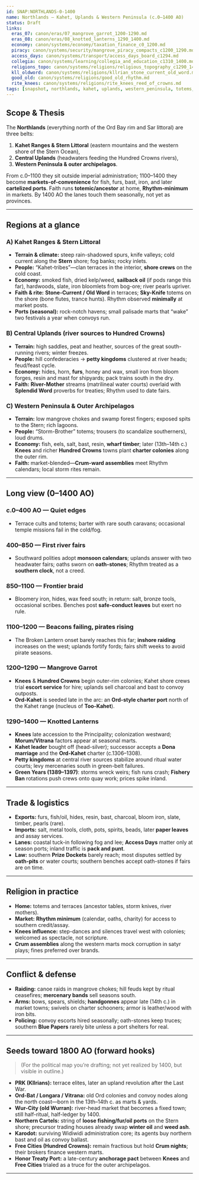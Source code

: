 ```yaml
---
id: SNAP:NORTHLANDS-0-1400
name: Northlands — Kahet, Uplands & Western Peninsula (c.0–1400 AO)
status: Draft
links:
  eras_07: canon/eras/07_mangrove_garrot_1200-1290.md
  eras_08: canon/eras/08_knotted_lanterns_1290_1400.md
  economy: canon/systems/economy/taxation_finance_c0_1200.md
  piracy: canon/systems/security/mangrove_piracy_compacts_c1200_1290.md
  access_days: canon/systems/transport/access_days_board_c1294.md
  collegia: canon/systems/learning/collegia_and_education_c1310_1400.md
  religions_topo: canon/systems/religions/religious_topography_c1290_1400.md
  kll_oldword: canon/systems/religions/kllrian_stone_current_old_word.md
  good_old: canon/systems/religions/good_old_rhythm.md
  rite_knees: canon/systems/religions/rite_knees_reed_of_crowns.md
tags: [snapshot, northlands, kahet, uplands, western_peninsula, totems, trade, cartels]
---
```


## Scope & Thesis
The **Northlands** (everything north of the Ord Bay rim and Sar littoral) are three belts:
1) **Kahet Ranges & Stern Littoral** (eastern mountains and the western shore of the Stern Ocean),
2) **Central Uplands** (headwaters feeding the Hundred Crowns rivers),
3) **Western Peninsula & outer archipelagos**.

From c.0–1100 they sit outside imperial administration; 1100–1400 they become **markets-of-convenience** for fish, furs, bast, iron, and later **cartelized ports**. Faith runs **totemic/ancestor** at home, **Rhythm-minimum** in markets. By 1400 AO the lanes touch them seasonally, not yet as provinces.

---

## Regions at a glance

### A) Kahet Ranges & Stern Littoral
- **Terrain & climate:** steep rain-shadowed spurs, knife valleys; cold current along the **Stern** shore; fog banks; rocky inlets.
- **People:** “Kahet-tribes”—clan terraces in the interior, **shore crews** on the cold coast.
- **Economy:** smoked fish, dried kelp/weed, **sailback oil** (if pods range this far), hardwoods, slate, iron bloomlets from bog-ore; river pearls upriver.
- **Faith & rite:** **Stone-Current / Old Word** in terraces; **Sky-Knife** totems on the shore (bone flutes, trance hunts). Rhythm observed **minimally** at market posts.
- **Ports (seasonal):** rock-notch havens; small palisade marts that “wake” two festivals a year when convoys run.

### B) Central Uplands (river sources to Hundred Crowns)
- **Terrain:** high saddles, peat and heather, sources of the great south-running rivers; winter freezes.
- **People:** hill confederacies → **petty kingdoms** clustered at river heads; feud/feast cycle.
- **Economy:** hides, horn, **furs**, honey and wax, small iron from bloom forges, resin and mast for shipyards; pack trains south in the dry.
- **Faith:** **River-Mother** streams (matrilineal water courts) overlaid with **Splendid Word** proverbs for treaties; Rhythm used to date fairs.

### C) Western Peninsula & Outer Archipelagos
- **Terrain:** low mangrove chokes and swamp forest fingers; exposed spits to the Stern; rich lagoons.
- **People:** “Storm-Brother” totems; trousers (to scandalize southerners), loud drums.
- **Economy:** fish, eels, salt, bast, resin, **wharf timber**; later (13th–14th c.) **Knees** and richer **Hundred Crowns** towns plant **charter colonies** along the outer rim.
- **Faith:** market-blended—**Crum-ward assemblies** meet Rhythm calendars; local storm rites remain.

---

## Long view (0–1400 AO)

### c.0–400 AO — Quiet edges
- Terrace cults and totems; barter with rare south caravans; occasional temple missions fail in the cold/fog.

### 400–850 — First river fairs
- Southward polities adopt **monsoon calendars**; uplands answer with two headwater fairs; oaths sworn on **oath-stones**; Rhythm treated as a **southern clock**, not a creed.

### 850–1100 — Frontier braid
- Bloomery iron, hides, wax feed south; in return: salt, bronze tools, occasional scribes. Benches post **safe-conduct leaves** but exert no rule.

### 1100–1200 — Beacons failing, pirates rising
- The Broken Lantern onset barely reaches this far; **inshore raiding** increases on the west; uplands fortify fords; fairs shift weeks to avoid pirate seasons.

### 1200–1290 — Mangrove Garrot
- **Knees** & **Hundred Crowns** begin outer-rim colonies; Kahet shore crews trial **escort service** for hire; uplands sell charcoal and bast to convoy outposts.
- **Ord-Kahet** is seeded late in the arc: an **Ord-style charter port** north of the Kahet range (nucleus of **Too-Kahet**).

### 1290–1400 — Knotted Lanterns
- **Knees** late accession to the Principality; colonization westward; **Morum/Vitrana** factors appear at seasonal marts.
- **Kahet leader** bought off (head-silver); successor accepts a **Dona marriage** and the **Ord-Kahet** charter (c.1306–1308).
- **Petty kingdoms** at central river sources stabilize around ritual water courts; levy mercenaries south in green-belt failures.
- **Green Years (1389–1397)**: storms wreck weirs; fish runs crash; **Fishery Ban** rotations push crews onto quay work; prices spike inland.

---

## Trade & logistics
- **Exports:** furs, fish/oil, hides, resin, bast, charcoal, bloom iron, slate, timber, pearls (rare).
- **Imports:** salt, metal tools, cloth, pots, spirits, beads, later **paper leaves** and assay services.
- **Lanes:** coastal tuck-in following fog and lee; **Access Days** matter only at season ports; inland traffic is **pack and punt**.
- **Law:** southern **Prize Dockets** barely reach; most disputes settled by **oath-pits** or water courts; southern benches accept oath-stones if fairs are on time.

---

## Religion in practice
- **Home:** totems and terraces (ancestor tables, storm knives, river mothers).  
- **Market:** **Rhythm minimum** (calendar, oaths, charity) for access to southern credit/assay.  
- **Knees influence:** step-dances and silences travel west with colonies; welcomed as spectacle, not scripture.  
- **Crum assemblies** along the western marts mock corruption in satyr plays; fines preferred over brands.

---

## Conflict & defense
- **Raiding:** canoe raids in mangrove chokes; hill feuds kept by ritual ceasefires; **mercenary bands** sell seasons south.  
- **Arms:** bows, spears, shields; **handgonnes** appear late (14th c.) in market towns; swivels on charter schooners; armor is leather/wood with iron bits.  
- **Policing:** convoy escorts hired seasonally; oath-stones keep truces; southern **Blue Papers** rarely bite unless a port shelters for real.

---

## Seeds toward 1800 AO (forward hooks)
> (For the political map you’re drafting; not yet realized by 1400, but visible in outline.)
- **PRK (Kllrians):** terrace elites, later an upland revolution after the Last War.  
- **Ord-Bat / Longara / Vitrana:** old Ord colonies and convoy nodes along the north coast—born in the 13th–14th c. as marts & yards.  
- **Wur-City (old Wurran):** river-head market that becomes a fixed town; still half-ritual, half-ledger by 1400.  
- **Northern Cartels:** string of **loose fishing/fur/oil ports** on the Stern shore; precursor trading houses already swap **winter oil** and **weed ash**.  
- **Karodot:** surviving Widiwidi administration core; its agents buy northern bast and oil as convoy ballast.  
- **Free Cities (Hundred Crowns):** remain fractious but hold **Crum nights**; their brokers finance western marts.  
- **Honor Treaty Port:** a late-century **anchorage pact** between **Knees** and **Free Cities** trialed as a truce for the outer archipelagos.

---

